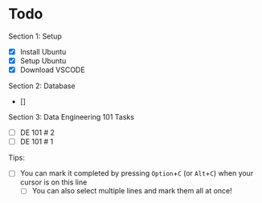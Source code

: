 # Todo

Section 1: Setup 
- [X] Install Ubuntu 
- [X] Setup Ubuntu
- [X] Download VSCODE

Section 2: Database
- []

Section 3: Data Engineering 101 Tasks
- [ ] DE 101 # 2
- [ ] DE 101 # 1

Tips:
- [ ] You can mark it completed by pressing `Option`+`C` (or `Alt`+`C`) when your cursor is on this line
  - [ ] You can also select multiple lines and mark them all at once!
